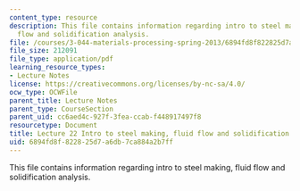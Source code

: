 ```yaml
---
content_type: resource
description: This file contains information regarding intro to steel making, fluid
  flow and solidification analysis.
file: /courses/3-044-materials-processing-spring-2013/6894fd8f822825d7a6db7ca884a2b7ff_MIT3_044S13_Lec22.pdf
file_size: 212091
file_type: application/pdf
learning_resource_types:
- Lecture Notes
license: https://creativecommons.org/licenses/by-nc-sa/4.0/
ocw_type: OCWFile
parent_title: Lecture Notes
parent_type: CourseSection
parent_uid: cc6aed4c-927f-3fea-ccab-f448917497f8
resourcetype: Document
title: Lecture 22 Intro to steel making, fluid flow and solidification analysis
uid: 6894fd8f-8228-25d7-a6db-7ca884a2b7ff
---
```

This file contains information regarding intro to steel making, fluid flow and solidification analysis.